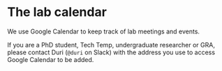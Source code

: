 # The lab calendar

We use Google Calendar to keep track of lab meetings and events. 

If you are a PhD student, Tech Temp, undergraduate researcher or GRA, please contact Duri (`@duri` on Slack) with the address you use to access Google Calendar to be added.

